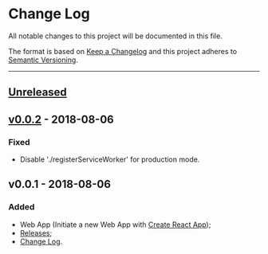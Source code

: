 # Change Log

All notable changes to this project will be documented in this file.

The format is based on [Keep a Changelog](http://keepachangelog.com/)
and this project adheres to [Semantic Versioning](http://semver.org/).

***

## [Unreleased]

## [v0.0.2] - 2018-08-06
### Fixed
- Disable './registerServiceWorker' for production mode.

## v0.0.1 - 2018-08-06
### Added
- Web App (Initiate a new Web App with
[Create React App](https://github.com/facebookincubator/create-react-app));
- [Releases](/releases);
- [Change Log](/changelog).

[Unreleased]: https://github.com/midle-shop/midle.shop-web-app/compare/v0.0.2...HEAD
[v0.0.2]: https://github.com/midle-shop/midle.shop-web-app/compare/v0.0.1...v0.0.2
